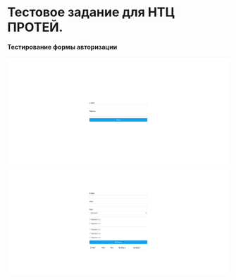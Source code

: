 # Тестовое задание для НТЦ ПРОТЕЙ. 

**Тестирование формы авторизации**


![Authorization page](images/authorization_page.png) 
![Main page](images/main_page.png) 